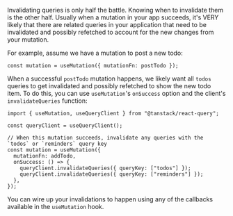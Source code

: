 Invalidating queries is only half the battle. Knowing when to invalidate them is the other half. Usually when a mutation in your app succeeds, it's VERY likely that there are related queries in your application that need to be invalidated and possibly refetched to account for the new changes from your mutation.

For example, assume we have a mutation to post a new todo:

```tsx
const mutation = useMutation({ mutationFn: postTodo });
```

When a successful `postTodo` mutation happens, we likely want all `todos` queries to get invalidated and possibly refetched to show the new todo item. To do this, you can use `useMutation`'s `onSuccess` option and the client's `invalidateQueries` function:

```tsx
import { useMutation, useQueryClient } from "@tanstack/react-query";

const queryClient = useQueryClient();

// When this mutation succeeds, invalidate any queries with the `todos` or `reminders` query key
const mutation = useMutation({
  mutationFn: addTodo,
  onSuccess: () => {
    queryClient.invalidateQueries({ queryKey: ["todos"] });
    queryClient.invalidateQueries({ queryKey: ["reminders"] });
  },
});
```

You can wire up your invalidations to happen using any of the callbacks available in the `useMutation` hook.
